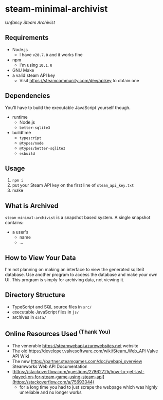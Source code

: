# steam-minimal-archivist

*Unfancy Steam Archivist*

## Requirements

- Node.js
   - I have `v20.7.0` and it works fine
- npm
   - I'm using `10.1.0`
- GNU Make
- a valid steam API key
   - Visit https://steamcommunity.com/dev/apikey to obtain one

## Dependencies

You'll have to build the executable JavaScript yourself though.

- runtime
   - Node.js
   - `better-sqlite3`
- buildtime
   - `typescript`
   - `@types/node`
   - `@types/better-sqlite3`
   - `esbuild`

## Usage

1. `npm i`
1. put your Steam API key on the first line of `steam_api_key.txt`
2. make

## What is Archived

`steam-minimal-archivist` is a snapshot based system. A single snapshot contains:

- a user's
   - name
   - ...

## How to View Your Data

I'm not planning on making an interface to view the generated sqlite3 database. Use another program to access the database and make your own UI. This program is simply for archiving data, not viewing it.

## Directory Structure

- TypeScript and SQL source files in `src/`
- executable JavaScript files in `js/`
- archives in `data/`

<h2>Online Resources Used <sup>(Thank You)</sup></h2>

- The venerable https://steamwebapi.azurewebsites.net website
- The old https://developer.valvesoftware.com/wiki/Steam_Web_API Valve API Wiki
- The new https://partner.steamgames.com/doc/webapi_overview Steamworks Web API Documentation
- [https://stackoverflow.com/questions/27862725/how-to-get-last-played-on-for-steam-game-using-steam-api](https://stackoverflow.com/a/75693044)
   - for a long time you had to just scrape the webpage which was highly unreliable and no longer works
